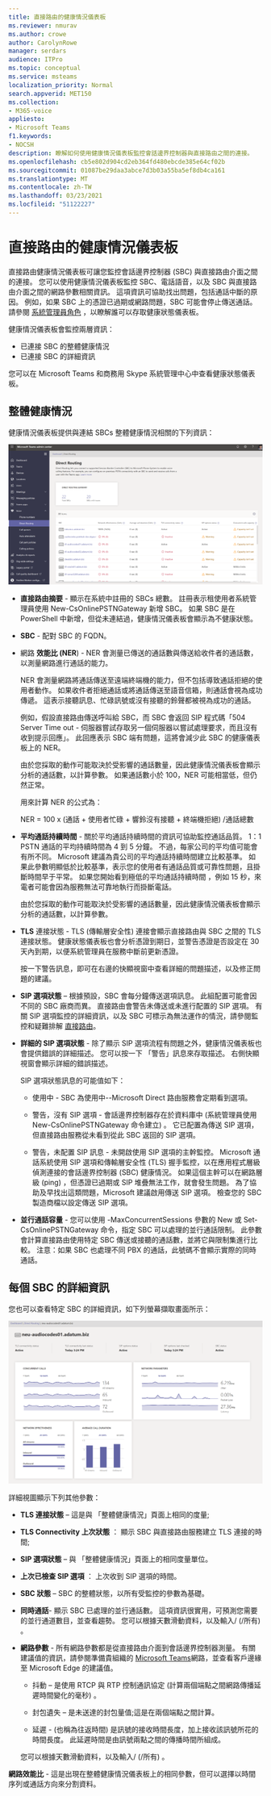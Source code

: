 ```yaml
---
title: 直接路由的健康情況儀表板
ms.reviewer: nmurav
ms.author: crowe
author: CarolynRowe
manager: serdars
audience: ITPro
ms.topic: conceptual
ms.service: msteams
localization_priority: Normal
search.appverid: MET150
ms.collection:
- M365-voice
appliesto:
- Microsoft Teams
f1.keywords:
- NOCSH
description: 瞭解如何使用健康情況儀表板監控會話邊界控制器與直接路由之間的連接。
ms.openlocfilehash: cb5e802d904cd2eb364fd480ebcde385e64cf02b
ms.sourcegitcommit: 01087be29daa3abce7d3b03a55ba5ef8db4ca161
ms.translationtype: MT
ms.contentlocale: zh-TW
ms.lasthandoff: 03/23/2021
ms.locfileid: "51122227"
---
```

# <a name="health-dashboard-for-direct-routing"></a>直接路由的健康情況儀表板

直接路由健康情況儀表板可讓您監控會話邊界控制器 (SBC) 與直接路由介面之間的連接。  您可以使用健康情況儀表板監控 SBC、電話語音，以及 SBC 與直接路由介面之間的網路參數相關資訊。 這項資訊可協助找出問題，包括通話中斷的原因。 例如，如果 SBC 上的憑證已過期或網路問題，SBC 可能會停止傳送通話。 請參閱 [系統管理員角色](using-admin-roles.md) ，以瞭解誰可以存取健康狀態儀表板。

健康情況儀表板會監控兩層資訊：

- 已連接 SBC 的整體健康情況
- 已連接 SBC 的詳細資訊

您可以在 Microsoft Teams 和商務用 Skype 系統管理中心中查看健康狀態儀表板。

## <a name="overall-health"></a>整體健康情況

健康情況儀表板提供與連結 SBCs 整體健康情況相關的下列資訊：

 ![顯示健康狀態儀表板統計資料](media/direct-routing-dashboard-stats1.png)

- **直接路由摘要** - 顯示在系統中註冊的 SBCs 總數。 註冊表示租使用者系統管理員使用 New-CsOnlinePSTNGateway 新增 SBC。 如果 SBC 是在 PowerShell 中新增，但從未連結過，健康情況儀表板會顯示為不健康狀態。

- **SBC** - 配對 SBC 的 FQDN。

- 網路 **效能比 (NER**) - NER 會測量已傳送的通話數與傳送給收件者的通話數，以測量網路進行通話的能力。  

   NER 會測量網路將通話傳送至遠端終端機的能力，但不包括導致通話拒絕的使用者動作。  如果收件者拒絕通話或將通話傳送至語音信箱，則通話會視為成功傳遞。 這表示接聽訊息、忙碌訊號或沒有接聽的鈴聲都被視為成功的通話。
  
   例如，假設直接路由傳送呼叫給 SBC，而 SBC 會返回 SIP 程式碼「504 Server Time out - 伺服器嘗試存取另一個伺服器以嘗試處理要求，而且沒有收到提示回應」。 此回應表示 SBC 端有問題，這將會減少此 SBC 的健康儀表板上的 NER。
  
   由於您採取的動作可能取決於受影響的通話數量，因此健康情況儀表板會顯示分析的通話數，以計算參數。 如果通話數小於 100，NER 可能相當低，但仍然正常。

   用來計算 NER 的公式為：

   NER = 100 x (通話 + 使用者忙碌 + 響鈴沒有接聽 + 終端機拒絕) /通話總數

- **平均通話持續時間** - 關於平均通話持續時間的資訊可協助監控通話品質。 1：1 PSTN 通話的平均持續時間為 4 到 5 分鐘。  不過，每家公司的平均值可能會有所不同。  Microsoft 建議為貴公司的平均通話持續時間建立比較基準。 如果此參數明顯低於比較基準，表示您的使用者有通話品質或可靠性問題，且掛斷時間早于平常。 如果您開始看到極低的平均通話持續時間 ，例如 15 秒，來電者可能會因為服務無法可靠地執行而掛斷電話。

   由於您採取的動作可能取決於受影響的通話數量，因此健康情況儀表板會顯示分析的通話數，以計算參數。

- **TLS** 連接狀態 - TLS (傳輸層安全性) 連接會顯示直接路由與 SBC 之間的 TLS 連接狀態。 健康狀態儀表板也會分析憑證到期日，並警告憑證是否設定在 30 天內到期，以便系統管理員在服務中斷前更新憑證。

   按一下警告訊息，即可在右邊的快顯視窗中查看詳細的問題描述，以及修正問題的建議。

- **SIP 選項狀態** – 根據預設，SBC 會每分鐘傳送選項訊息。 此組配置可能會因不同的 SBC 廠商而異。 直接路由會警告未傳送或未進行配置的 SIP 選項。 有關 SIP 選項監控的詳細資訊，以及 SBC 可標示為無法運作的情況，請參閱監控和疑難排解 [直接路由](direct-routing-monitor-and-troubleshoot.md)。

- **詳細的 SIP 選項狀態** - 除了顯示 SIP 選項流程有問題之外，健康情況儀表板也會提供錯誤的詳細描述。 您可以按一下 「警告」訊息來存取描述。 右側快顯視窗會顯示詳細的錯誤描述。

   SIP 選項狀態訊息的可能值如下：

    - 使用中 - SBC 為使用中--Microsoft Direct 路由服務會定期看到選項。

    - 警告，沒有 SIP 選項 - 會話邊界控制器存在於資料庫中 (系統管理員使用 New-CsOnlinePSTNGateway 命令建立) 。 它已配置為傳送 SIP 選項，但直接路由服務從未看到從此 SBC 返回的 SIP 選項。

    - 警告，未配置 SIP 訊息 - 未開啟使用 SIP 選項的主幹監控。 Microsoft 通話系統使用 SIP 選項和傳輸層安全性 (TLS) 握手監控，以在應用程式層級偵測連接的會話邊界控制器 (SBC) 健康情況。 如果這個主幹可以在網路層級 (ping) ，但憑證已過期或 SIP 堆疊無法工作，就會發生問題。 為了協助及早找出這類問題，Microsoft 建議啟用傳送 SIP 選項。 檢查您的 SBC 製造商檔以設定傳送 SIP 選項。

- **並行通話容量** - 您可以使用 -MaxConcurrentSessions 參數的 New 或 Set-CsOnlinePSTNGateway 命令，指定 SBC 可以處理的並行通話限制。 此參數會計算直接路由使用特定 SBC 傳送或接聽的通話數，並將它與限制集進行比較。 注意：如果 SBC 也處理不同 PBX 的通話，此號碼不會顯示實際的同時通話。

## <a name="detailed-information-for-each-sbc"></a>每個 SBC 的詳細資訊

您也可以查看特定 SBC 的詳細資訊，如下列螢幕擷取畫面所示：

![健康情況儀表板 SBC 詳細資料](media/direct-routing-dashboard-SBC-detail1.png)

詳細視圖顯示下列其他參數：

- **TLS 連接狀態** – 這是與 「整體健康情況」頁面上相同的度量;

- **TLS Connectivity 上次狀態** ： 顯示 SBC 與直接路由服務建立 TLS 連接的時間;

- **SIP 選項狀態** – 與 「整體健康情況」頁面上的相同度量單位。

- **上次已檢查 SIP 選項** ： 上次收到 SIP 選項的時間。

- **SBC 狀態** – SBC 的整體狀態，以所有受監控的參數為基礎。

- **同時通話**- 顯示 SBC 已處理的並行通話數。 這項資訊很實用，可預測您需要的並行通道數目，並查看趨勢。 您可以根據天數滑動資料，以及輸入/ (/所有) 。

- **網路參數** - 所有網路參數都是從直接路由介面到會話邊界控制器測量。 有關建議值的資訊，請參閱準備貴組織的 [Microsoft Teams](./prepare-network.md)網路，並查看客戶邊緣至 Microsoft Edge 的建議值。

   - 抖動 – 是使用 RTCP 與 RTP 控制通訊協定 (計算兩個端點之間網路傳播延遲時間變化的毫秒) 。

   - 封包遺失 – 是未送達的封包量值;這是在兩個端點之間計算。

   - 延遲 - (也稱為往返時間) 是訊號的接收時間長度，加上接收該訊號所花的時間長度。 此延遲時間是由訊號兩點之間的傳播時間所組成。

   您可以根據天數滑動資料，以及輸入/ (/所有) 。

**網路效能比** - 這是出現在整體健康情況儀表板上的相同參數，但可以選擇以時間序列或通話方向來分割資料。
